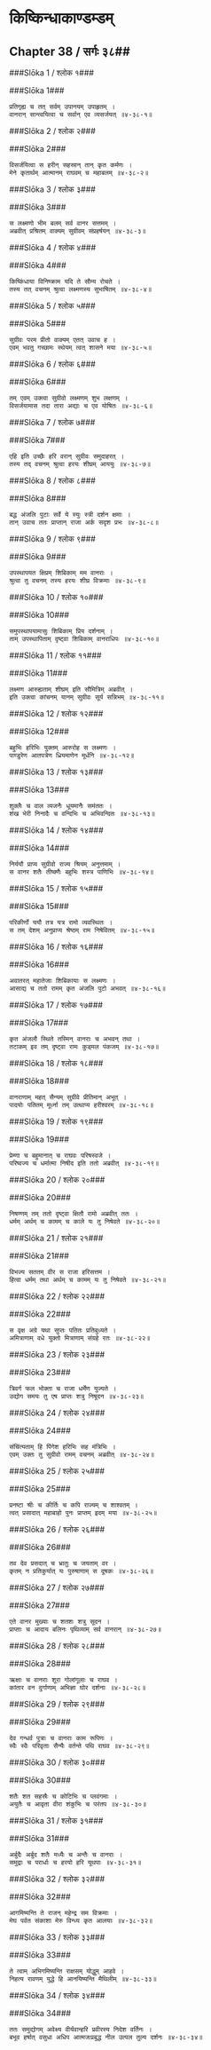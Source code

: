 किष्किन्धाकाण्डम्डम्
===============================


## Chapter 38  / सर्गः ३८##


###Slōka 1 / श्लोक १###


###Slōka 1###


    प्रतिगृह्य च तत् सर्वम् उपानयम् उपाहृतम् ।
    वानरान् सान्त्वयित्वा च सर्वान् एव व्यसर्जयत् ॥४-३८-१॥


###Slōka 2 / श्लोक २###


###Slōka 2###


    विसर्जयित्वा स हरीन् सहस्रान् तान् कृत कर्मणः ।
    मेने कृतार्थम् आत्मानम् राघवम् च महाबलम् ॥४-३८-२॥


###Slōka 3 / श्लोक ३###


###Slōka 3###


    स लक्ष्मणो भीम बलम् सर्व वानर सत्तमम् ।
    अब्रवीत् प्रश्रितम् वाक्यम् सुग्रीवम् संप्रहर्षयन् ॥४-३८-३॥


###Slōka 4 / श्लोक ४###


###Slōka 4###


    किष्किंधाया विनिष्क्राम यदि ते सौम्य रोचते ।
    तस्य तत् वचनम् श्रुत्वा लक्ष्मणस्य सुभाषितम् ॥४-३८-४॥


###Slōka 5 / श्लोक ५###


###Slōka 5###


    सुग्रीवः परम प्रीतो वाक्यम् एतत् उवाच ह ।
    एवम् भवतु गच्छामः स्थेयम् त्वत् शासने मया ॥४-३८-५॥


###Slōka 6 / श्लोक ६###


###Slōka 6###


    तम् एवम् उक्त्वा सुग्रीवो लक्ष्मणम् शुभ लक्षणम् ।
    विसर्जयामास तदा तारा अद्याः च एव योषितः ॥४-३८-६॥


###Slōka 7 / श्लोक ७###


###Slōka 7###


    एहि इति उच्छैः हरि वरान् सुग्रीवः समुदाहरत् ।
    तस्य तद् वचनम् श्रुत्वा हरयः शीघ्रम् आययुः ॥४-३८-७॥


###Slōka 8 / श्लोक ८###


###Slōka 8###


    बद्ध अंजलि पुटाः सर्वे ये स्युः स्त्री दर्शन क्षमाः ।
    तान् उवाच ततः प्राप्तान् राजा अर्क सदृश प्रभः ॥४-३८-८॥


###Slōka 9 / श्लोक ९###


###Slōka 9###


    उपस्थापयत क्षिप्रम् शिबिकाम् मम वानराः ।
    श्रुत्वा तु वचनम् तस्य हरयः शीघ्र विक्रमाः ॥४-३८-९॥


###Slōka 10 / श्लोक १०###


###Slōka 10###


    समुपस्थापयामासुः शिबिकाम् प्रिय दर्शनाम् ।
    ताम् उपस्थापिताम् दृष्ट्वा शिबिकाम् वानराधिपः ॥४-३८-१०॥


###Slōka 11 / श्लोक ११###


###Slōka 11###


    लक्ष्मण आरुह्यताम् शीघ्रम् इति सौमित्रिम् अब्रवीत् ।
    इति उक्त्वा कांचनम् यानम् सुग्रीवः सूर्य सन्निभम् ॥४-३८-११॥


###Slōka 12 / श्लोक १२###


###Slōka 12###


    बहुभिः हरिभिः युक्तम् आरुरोह स लक्ष्मणः ।
    पाण्डुरेण आतपत्रेण ध्रियमाणेन मूर्धनि ॥४-३८-१२॥


###Slōka 13 / श्लोक १३###


###Slōka 13###


    शुक्लैः च वाल व्यजनैः धूयमानैः समंततः ।
    शंख भेरी निनादैः च वन्दिभिः च अभिवन्दितः ॥४-३८-१३॥


###Slōka 14 / श्लोक १४###


###Slōka 14###


    निर्ययौ प्राप्य सुग्रीवो राज्य श्रियम् अनुत्तमाम् ।
    स वानर शतैः तीष्क्णैः बहुभिः शस्त्र पाणिभिः ॥४-३८-१४॥


###Slōka 15 / श्लोक १५###


###Slōka 15###


    परिकीर्णो ययौ तत्र यत्र रामो व्यवस्थितः ।
    स तम् देशम् अनुप्राप्य श्रेष्ठम् राम निषेवितम् ॥४-३८-१५॥


###Slōka 16 / श्लोक १६###


###Slōka 16###


    अवातरत् महातेजाः शिबिकायाः स लक्ष्मणः ।
    आसाद्य च ततो रामम् कृत अंजलि पुटो अभवत् ॥४-३८-१६॥


###Slōka 17 / श्लोक १७###


###Slōka 17###


    कृत अंजलौ स्थिते तस्मिन् वानराः च अभवन् तथा ।
    तटाकम् इव तम् दृष्ट्वा रामः कुड्मल पंकजम् ॥४-३८-१७॥


###Slōka 18 / श्लोक १८###


###Slōka 18###


    वानराणाम् महत् सैन्यम् सुग्रीवे प्रीतिमान् अभूत् ।
    पादयोः पतितम् मूर्ध्ना तम् उत्थाप्य हरीश्वरम् ॥४-३८-१८॥


###Slōka 19 / श्लोक १९###


###Slōka 19###


    प्रेम्णा च बहुमानात् च राघवः परिषस्वजे ।
    परिष्वज्य च धर्मात्मा निषीद इति ततो अब्रवीत् ॥४-३८-१९॥


###Slōka 20 / श्लोक २०###


###Slōka 20###


    निषण्णम् तम् ततो दृष्ट्वा क्षितौ रामो अब्रवीत् ततः ।
    धर्मम् अर्थम् च कामम् च काले यः तु निषेवते ॥४-३८-२०॥


###Slōka 21 / श्लोक २१###


###Slōka 21###


    विभज्य सततम् वीर स राजा हरिसत्तम ।
    हित्वा धर्मम् तथा अर्थम् च कामम् यः तु निषेवते ॥४-३८-२१॥


###Slōka 22 / श्लोक २२###


###Slōka 22###


    स वृक्ष अग्रे यथा सुप्तः पतितः प्रतिबुध्यते ।
    अमित्राणाम् वधे युक्तो मित्राणाम् संग्रहे रतः ॥४-३८-२२॥


###Slōka 23 / श्लोक २३###


###Slōka 23###


    त्रिवर्ग फल भोक्ता च राजा धर्मेण युज्यते ।
    उद्योग समयः तु एष प्राप्तः शत्रु निषूदन ॥४-३८-२३॥


###Slōka 24 / श्लोक २४###


###Slōka 24###


    संचिंत्यताम् हि पिंगेश हरिभिः सह मंत्रिभिः ।
    एवम् उक्तः तु सुग्रीवो रामम् वचनम् अब्रवीत् ॥४-३८-२४॥


###Slōka 25 / श्लोक २५###


###Slōka 25###


    प्रनष्टा श्रीः च कीर्तिः च कपि राज्यम् च शाश्वतम् ।
    त्वत् प्रसादात् महाबाहो पुनः प्राप्तम् इदम् मया ॥४-३८-२५॥


###Slōka 26 / श्लोक २६###


###Slōka 26###


    तव देव प्रसदात् च भ्रातुः च जयताम् वर ।
    कृतम् न प्रतिकुर्यात् यः पुरुषाणाम् स दूषकः ॥४-३८-२६॥


###Slōka 27 / श्लोक २७###


###Slōka 27###


    एते वानर मुख्याः च शतशः शत्रु सूदन ।
    प्राप्ताः च आदाय बलिनः पृथिव्याम् सर्व वानरान् ॥४-३८-२७॥


###Slōka 28 / श्लोक २८###


###Slōka 28###


    ऋक्षाः च वानराः शूरा गोलांगूलाः च राघव ।
    कांतार वन दुर्गाणाम् अभिज्ञा घोर दर्शनाः ॥४-३८-२८॥


###Slōka 29 / श्लोक २९###


###Slōka 29###


    देव गन्धर्व पुत्राः च वानराः काम रूपिणः ।
    स्वैः स्वैः परिवृताः सैन्यैः वर्तन्ते पथि राघव ॥४-३८-२९॥


###Slōka 30 / श्लोक ३०###


###Slōka 30###


    शतैः शत सहस्रैः च कोटिभिः च प्लवंगमाः ।
    अयुतैः च आवृता वीरा शंकुभिः च परंतप ॥४-३८-३०॥


###Slōka 31 / श्लोक ३१###


###Slōka 31###


    अर्बुदैः अर्बुद शतैः मध्यैः च अन्तैः च वानराः ।
    समुद्राः च परार्धाः च हरयो हरि यूथपाः ॥४-३८-३१॥


###Slōka 32 / श्लोक ३२###


###Slōka 32###


    आगमिष्यन्ति ते राजन् महेन्द्र सम विक्रमाः ।
    मेघ पर्वत संकाशा मेरु विन्ध्य कृत आलयाः ॥४-३८-३२॥


###Slōka 33 / श्लोक ३३###


###Slōka 33###


    ते त्वाम् अभिगमिष्यन्ति राक्षसम् योद्धुम् आहवे ।
    निहत्य रावणम् युद्धे हि आनयिष्यन्ति मैथिलीम् ॥४-३८-३३॥


###Slōka 34 / श्लोक ३४###


###Slōka 34###


    ततः समुद्योगम् अवेक्ष्य वीर्यवान्हरि प्रवीरस्य निदेश वर्तिनः ।
    बभूव हर्षात् वसुधा अधिप आत्मजःप्रबुद्ध नील उत्पल तुल्य दर्शनः ॥४-३८-३४॥


